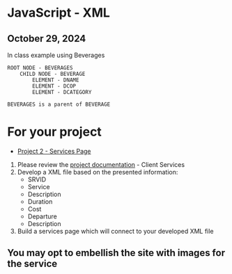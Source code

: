 # JavaScript - XML 

## October 29, 2024 

In class example using Beverages 

```code
ROOT NODE - BEVERAGES 
	CHILD NODE - BEVERAGE
		ELEMENT - DNAME
		ELEMENT - DCOP
		ELEMENT - DCATEGORY

BEVERAGES is a parent of BEVERAGE

```

# For your project 

* [Project 2 - Services Page](https://moodle.juniata.edu/mod/assign/view.php?id=505320)

1. Please review the [project documentation](https://moodle.juniata.edu/mod/wiki/view.php?id=534865) - Client Services
2. Develop a XML file based on the presented information: 
	* SRVID
	* Service 
	* Description 
	* Duration 
	* Cost 
	* Departure 
	* Description
3. Build a services page which will connect to your developed XML file

## You may opt to embellish the site with images for the service 


